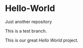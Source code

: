 # Hello-World
Just another repository

This is a test branch.

This is our great *Hello World* project.
